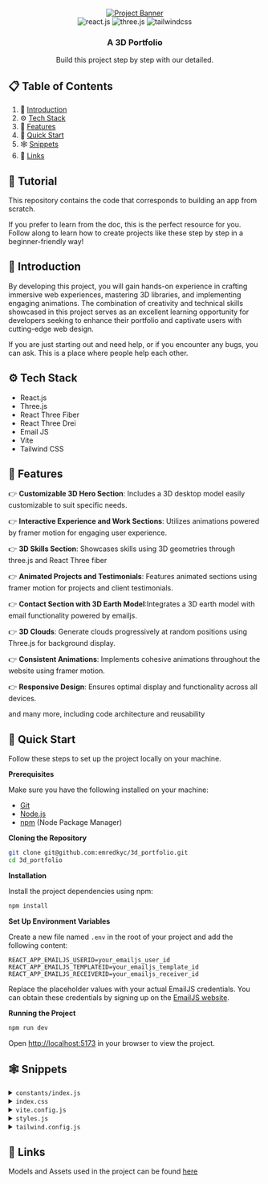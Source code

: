 <div align="center">
  <br />
    <a href="https://3d-portfolio-emredkyc.vercel.app/" target="_blank">
      <img src="https://i.ibb.co/n6mWktP/3d-Website.png" alt="Project Banner">
    </a>
  <br />

  <div>
    <img src="https://img.shields.io/badge/-React_JS-black?style=for-the-badge&logoColor=white&logo=react&color=61DAFB" alt="react.js" />
    <img src="https://img.shields.io/badge/-Three_JS-black?style=for-the-badge&logoColor=white&logo=threedotjs&color=000000" alt="three.js" />
    <img src="https://img.shields.io/badge/-Tailwind_CSS-black?style=for-the-badge&logoColor=white&logo=tailwindcss&color=06B6D4" alt="tailwindcss" />
  </div>

  <h3 align="center">A 3D Portfolio</h3>

   <div align="center">
    Build this project step by step with our detailed.
    </div>
</div>

## 📋 <a name="table">Table of Contents</a>

1. 🤖 [Introduction](#introduction)
2. ⚙️ [Tech Stack](#tech-stack)
3. 🔋 [Features](#features)
4. 🤸 [Quick Start](#quick-start)
5. 🕸️ [Snippets](#snippets)
6. 🔗 [Links](#links)

## 🚨 Tutorial

This repository contains the code that corresponds to building an app from scratch.

If you prefer to learn from the doc, this is the perfect resource for you. Follow along to learn how to create projects like these step by step in a beginner-friendly way!

## <a name="introduction">🤖 Introduction</a>

By developing this project, you will gain hands-on experience in crafting immersive web experiences, mastering 3D libraries, and implementing engaging animations. The combination of creativity and technical skills showcased in this project serves as an excellent learning opportunity for developers seeking to enhance their portfolio and captivate users with cutting-edge web design.

If you are just starting out and need help, or if you encounter any bugs, you can ask. This is a place where people help each other.

## <a name="tech-stack">⚙️ Tech Stack</a>

- React.js
- Three.js
- React Three Fiber
- React Three Drei
- Email JS
- Vite
- Tailwind CSS

## <a name="features">🔋 Features</a>

👉 **Customizable 3D Hero Section**: Includes a 3D desktop model easily customizable to suit specific needs.

👉 **Interactive Experience and Work Sections**: Utilizes animations powered by framer motion for engaging user experience.

👉 **3D Skills Section**: Showcases skills using 3D geometries through three.js and React Three fiber

👉 **Animated Projects and Testimonials**: Features animated sections using framer motion for projects and client testimonials.

👉 **Contact Section with 3D Earth Model**:Integrates a 3D earth model with email functionality powered by emailjs.

👉 **3D Clouds**: Generate clouds progressively at random positions using Three.js for background display.

👉 **Consistent Animations**: Implements cohesive animations throughout the website using framer motion.

👉 **Responsive Design**: Ensures optimal display and functionality across all devices.

and many more, including code architecture and reusability 

## <a name="quick-start">🤸 Quick Start</a>

Follow these steps to set up the project locally on your machine.

**Prerequisites**

Make sure you have the following installed on your machine:

- [Git](https://git-scm.com/)
- [Node.js](https://nodejs.org/en)
- [npm](https://www.npmjs.com/) (Node Package Manager)

**Cloning the Repository**

```bash
git clone git@github.com:emredkyc/3d_portfolio.git
cd 3d_portfolio
```

**Installation**

Install the project dependencies using npm:

```bash
npm install
```

**Set Up Environment Variables**

Create a new file named `.env` in the root of your project and add the following content:

```env
REACT_APP_EMAILJS_USERID=your_emailjs_user_id
REACT_APP_EMAILJS_TEMPLATEID=your_emailjs_template_id
REACT_APP_EMAILJS_RECEIVERID=your_emailjs_receiver_id
```

Replace the placeholder values with your actual EmailJS credentials. You can obtain these credentials by signing up on the [EmailJS website](https://www.emailjs.com/).

**Running the Project**

```bash
npm run dev
```

Open [http://localhost:5173](http://localhost:5173) in your browser to view the project.

## <a name="snippets">🕸️ Snippets</a>

<details>
<summary><code>constants/index.js</code></summary>

```javascript
import { meta, kartonmedya, verisoft, okttrailer } from "../assets/images";
import {
  car,
  contact,
  css,
  estate,
  express,
  git,
  github,
  html,
  javascript,
  linkedin,
  mongodb,
  motion,
  mui,
  nextjs,
  nodejs,
  pricewise,
  react,
  redux,
  sass,
  snapgram,
  summiz,
  tailwindcss,
  threads,
  typescript,
} from "../assets/icons";

export const skills = [
  {
    imageUrl: css,
    name: "CSS",
    type: "Frontend",
  },
  {
    imageUrl: express,
    name: "Express",
    type: "Backend",
  },
  {
    imageUrl: git,
    name: "Git",
    type: "Version Control",
  },
  {
    imageUrl: github,
    name: "GitHub",
    type: "Version Control",
  },
  {
    imageUrl: html,
    name: "HTML",
    type: "Frontend",
  },
  {
    imageUrl: javascript,
    name: "JavaScript",
    type: "Frontend",
  },
  {
    imageUrl: mongodb,
    name: "MongoDB",
    type: "Database",
  },
  {
    imageUrl: motion,
    name: "Motion",
    type: "Animation",
  },
  {
    imageUrl: mui,
    name: "Material-UI",
    type: "Frontend",
  },
  {
    imageUrl: nextjs,
    name: "Next.js",
    type: "Frontend",
  },
  {
    imageUrl: nodejs,
    name: "Node.js",
    type: "Backend",
  },
  {
    imageUrl: react,
    name: "React",
    type: "Frontend",
  },
  {
    imageUrl: redux,
    name: "Redux",
    type: "State Management",
  },
  {
    imageUrl: sass,
    name: "Sass",
    type: "Frontend",
  },
  {
    imageUrl: tailwindcss,
    name: "Tailwind CSS",
    type: "Frontend",
  },
  {
    imageUrl: typescript,
    name: "TypeScript",
    type: "Frontend",
  },
];

export const experiences = [
  {
    title: "Full-Stack Developer",
    company_name: "Verisoft",
    icon: verisoft,
    iconBg: "#accbe1",
    date: "May 2019 - December 2023",
    points: [
      "Building Fintech businesses at Verisoft as part of a global team. More specifically, developing loyalty, payment system and card products to deliver delightful experiences to Verisoft's customers around the world.",
      "Developing and maintaining web applications using React.js and other related technologies.",
      "Collaborating with cross-functional teams including designers, product managers, and other developers to create high-quality products.",
      "Implementing responsive design and ensuring cross-browser compatibility.",
      "Participating in code reviews and providing constructive feedback to other developers.",
    ],
  },
  {
    title: "Full-Stack Developer",
    company_name: "OKT Trailer",
    icon: okttrailer,
    iconBg: "#c0c0c0",
    date: "Agu 2017 - Sep 2018",
    points: [
      "Taking an important role in the ERP transformation project by being responsible for the finance, sales, vehicle tracking and delivery modules of the Enterprise Resource Planning (ERP) structure.",
      "Demonstrating effective communication and project management skills during the analysis, testing and development process to ensure the successful outcome of the ERP transformation project.",
      "Actively working with business teams throughout this process."
    ],
  },
  {
    title: "Junior Front-End Developer",
    company_name: "Karton Medya",
    icon: kartonmedya,
    iconBg: "#c8a2c8",
    date: "Feb 2016 - Jun 2017",
    points: [
      "Developing and maintaining web applications using React.js and other related technologies.",
      "Collaborating with cross-functional teams including designers, product managers, and other developers to create high-quality products.",
      "Implementing responsive design and ensuring cross-browser compatibility."
    ],
  }
];

export const socialLinks = [
  {
    name: "Contact",
    iconUrl: contact,
    link: "/contact",
  },
  {
    name: "GitHub",
    iconUrl: github,
    link: "https://github.com/emredkyc",
  },
  {
    name: "LinkedIn",
    iconUrl: linkedin,
    link: "https://www.linkedin.com/in/burak-emre-dokuyucu",
  },
];

export const projects = [
  {
    iconUrl: summiz,
    theme: "btn-back-yellow",
    name: "Event Platform Web Application",
    description: "An event organization web app like Eventbrite or Meetup with authentication, event management, search, filtering, categories, checkout and payments using Next JS 14, Tailwind CSS, Shadcn, React Hook Form, Zod, Uploadthing, React-Datepicker, Mongoose, Clerk and Stripe.",
    link: "https://github.com/emredkyc/event_platform",
  },
  {
    iconUrl: snapgram,
    theme: "btn-back-pink",
    name: "3D Portfolio",
    description: "Let's create a cool 3D website together! You will learn how to make a portfolio with fun interactive pieces like a floating island and a fox that moves when you type. This way you can show off your skills.",
    link: "https://github.com/emredkyc/3d_portfolio",
  },
  {
    iconUrl: pricewise,
    theme: "btn-back-red",
    name: "3D Portfolio",
    description: "Curious about Server Actions in Next.js 14? How about infinite scrolling and Framer Motion animations with Next 14? This application will explain these concepts when building a server-side Next 14 Application",
    link: "https://github.com/emredkyc/anime_world",
  },
  {
    iconUrl: car,
    theme: "btn-back-blue",
    name: "ClubTotal Card - Loyalty Card Application",
    description: "Customer loyalty card developed for Total Energies Türkiye fuel stations is the application. Customers included in the application can make fuel purchases you can earn points, benefit from various campaigns and you can spend the points you earn at gas stations.",
    link: "https://www.linkedin.com/in/burak-emre-dokuyucu/details/projects/",
  },
  {
    iconUrl: threads,
    theme: "btn-back-green",
    name: "JetEMV - Card Personalization Application",
    description:
      "Debit Card, Prepaid Card and Credit used in payment systems It is the personalization application of cards. The application can make Magnetic and EMV (Chip) personalization, It can work integrated with banks.",
    link: "https://www.linkedin.com/in/burak-emre-dokuyucu/details/projects/",
  },
  {
    iconUrl: pricewise,
    theme: "btn-back-black",
    name: "Passport Card - Loyalty Card Application",
    description:
      "TAV Operations, one of the subsidiaries of TAV Airports Holding Services Inc. TAV Passport Card, which is a brand, is available to passengers at the airport. It is a membership program that offers privileges. Included in the membership program. Customers can choose the category of membership at airports operated by TAV. You can benefit from different services depending on your needs.",
    link: "https://www.linkedin.com/in/burak-emre-dokuyucu/details/projects/",
  },
  {
    iconUrl: estate,
    theme: "btn-back-black",
    name: "MyGini - Loyalty and Offers Management",
    description:
      "Create, personalize and communicate your offers in minutes and push them to your mobile app in real time.",
    link: "https://www.linkedin.com/in/burak-emre-dokuyucu/details/projects/",
  },
];

```
</details>

<details>
<summary><code>index.css</code></summary>

```css
@import url("https://fonts.googleapis.com/css2?family=Poppins:wght@100;200;300;400;500;600;700;800;900&family=Work+Sans:wght@100;200;300;400;500;600;700;800;900&display=swap");

@tailwind base;
@tailwind components;
@tailwind utilities;

:root {
  --blue-rgb: 237 245 255;
  --green-rgb: 125 161 35;
}

body {
  font-family: "Work Sans", sans-serif;
}

body:has(.card[data-color="blue"]:hover) {
  background-color: rgb(var(--blue-rgb) / 25%);
}

body:has(.card[data-color="green"]:hover) {
  background-color: rgb(var(--green-rgb) / 25%);
}

@layer utilities {
  .max-container {
    @apply max-w-5xl mx-auto sm:p-16 pb-12 !pt-[126px] px-8 min-h-[calc(100vh-80px)];
  }

  .head-text {
    @apply sm:text-5xl text-3xl font-semibold sm:leading-snug font-poppins;
  }

  .subhead-text {
    @apply font-semibold sm:text-3xl text-xl relative font-poppins;
  }

  .blue-gradient_text {
    @apply bg-gradient-to-r from-[#00c6ff] to-[#0072ff] bg-clip-text text-transparent;
  }

  .input {
    @apply bg-white border border-gray-200 text-gray-900 text-sm rounded-lg focus:ring-blue-500 focus:border-blue-500 block w-full p-2.5 mt-2.5 font-normal shadow-card;
  }

  .textarea {
    @apply block p-2.5 w-full text-sm text-gray-900 bg-white rounded-lg border border-gray-200 focus:ring-blue-500 focus:border-blue-500 mt-2.5 font-normal shadow-card;
  }

  .btn {
    @apply text-white bg-gradient-to-r from-[#00c6ff] to-[#0072ff] focus:ring-4 focus:outline-none focus:ring-blue-300 font-medium rounded-lg text-sm w-full sm:w-auto px-5 py-2.5 text-center;
  }

  .header {
    @apply flex justify-between items-center sm:px-16 px-8 py-4 max-w-5xl mx-auto absolute top-0 bg-transparent z-10 right-0 left-0;
  }

  .footer {
    @apply max-w-5xl mx-auto sm:px-16 pb-6 px-8 flex flex-col gap-7;
  }

  .footer-container {
    @apply flex flex-wrap gap-7 items-center justify-between;
  }

  .info-box {
    @apply mx-5 relative flex text-white flex-col gap-3 max-w-2xl neo-brutalism-blue pt-4 pb-12 px-8;
  }

  .neo-btn {
    @apply py-3 px-6 rounded-lg text-blue-500 text-center font-semibold sm:w-1/2 w-[90%] -bottom-5 absolute mx-auto right-0 left-0 flex justify-center items-center gap-3;
  }

  .cta {
    @apply w-full flex items-center md:flex-row flex-col sm:mt-16 mt-8 gap-7;
  }

  .cta-text {
    @apply text-black-500 font-extrabold flex-1 text-3xl max-md:text-center;
  }
}

.glassmorphism {
  background: rgba(8, 116, 239, 0.07);
  backdrop-filter: blur(10px);
  -webkit-backdrop-filter: blur(10px);
  border-radius: 10px;
  border: 1px solid rgba(255, 255, 255, 0.18);
}

.logo {
  border-radius: 8.889px;
  background: #fff;
  box-shadow: 0px 10px 35px -4px rgba(67, 83, 255, 0.15),
    0px 1.5px 4px -1px rgba(67, 83, 255, 0.2);
}

.block-container {
  position: relative;
  transition: 250ms;
  perspective: 500px;
}

.block-container .btn-back {
  position: absolute;
  inset: 0;
  z-index: -1;
  width: inherit;
  height: inherit;
  transition: 250ms;
  transform-style: preserve-3d;
  transform-origin: bottom right;
  transform: rotateZ(15deg);
  will-change: transform;
  box-shadow: 16px 0 40px #e4e4e4;
}

.block-container .btn-back-red {
  background: linear-gradient(135deg, #ff4b1f -20%, #ff9068 120%);
}

.block-container .btn-back-green {
  background: linear-gradient(135deg, #adfda2 -20%, #11d3f3 120%);
}

.block-container .btn-back-yellow {
  background: linear-gradient(135deg, #f7971e -20%, #ffd200 120%);
}

.block-container .btn-back-blue {
  background: linear-gradient(135deg, #0061ff -20%, #60efff 120%);
}

.block-container .btn-back-orange {
  background: linear-gradient(135deg, #ff0f7b -20%, #f89b29 120%);
}

.block-container .btn-back-pink {
  background: linear-gradient(135deg, #e81cff -20%, #40c9ff 120%);
}

.block-container .btn-back-black {
  background: linear-gradient(135deg, #0a1647 -20%, #e4e7e4 120%);
}

.block-container .btn-front {
  position: absolute;
  inset: 0;
  z-index: 1;
  width: inherit;
  height: inherit;
  background-color: #ffffff33;
  -webkit-backdrop-filter: blur(20px);
  backdrop-filter: blur(20px);
  transition: 250ms;
  transform-style: preserve-3d;
  transform-origin: top left;
  overflow: hidden;
}

.block-container:hover > .btn-back {
  transform: translateZ(20px) rotateZ(15deg) rotateX(-20deg) rotateY(-20deg);
}

.block-container:hover > .btn-front {
  transform: translateZ(80px) translateY(-5px) rotateX(15deg) rotateY(15deg);
}

/* Neo Brutalism */
.neo-brutalism-blue {
  background: #2b77e7;
  position: relative;
  border-radius: 10px;
  border: #2b77e7;
  box-shadow: 0.6vmin 0.6vmin #336cc1, 1vmin 1vmin #0092db, 1vmin 1vmin #0092db,
    0.65vmin 1vmin #0092db, 1vmin 0.65vmin #0092db;
}

.neo-brutalism-white {
  background: #fff;
  border: #fff;
  box-shadow: 0.6vmin 0.6vmin #fff, 1vmin 1vmin #d2e4ff, 1vmin 1vmin #d2e4ff,
    0.65vmin 1vmin #d2e4ff, 1vmin 0.65vmin #d2e4ff;
}
```
</details>

<details>
<summary><code>vite.config.js</code></summary>

```javascript
import { defineConfig } from 'vite'
import react from '@vitejs/plugin-react'

// https://vitejs.dev/config/
export default defineConfig({
  plugins: [react()],
  assetsInclude: ['**/*.glb']
})

```
</details>

<details>
<summary><code>styles.js</code></summary>

```javascript
const styles = {
    paddingX: "sm:px-16 px-6",
    paddingY: "sm:py-16 py-6",
    padding: "sm:px-16 px-6 sm:py-16 py-10",
  
    heroHeadText:
      "font-black text-white lg:text-[80px] sm:text-[60px] xs:text-[50px] text-[40px] lg:leading-[98px] mt-2",
    heroSubText:
      "text-[#dfd9ff] font-medium lg:text-[30px] sm:text-[26px] xs:text-[20px] text-[16px] lg:leading-[40px]",
  
    sectionHeadText:
      "text-white font-black md:text-[60px] sm:text-[50px] xs:text-[40px] text-[30px]",
    sectionSubText:
      "sm:text-[18px] text-[14px] text-secondary uppercase tracking-wider",
  };
  
  export { styles };
```

</details>

<details>
<summary><code>tailwind.config.js</code></summary>

```javascript
/** /** @type {import('tailwindcss').Config} */
export default {
  content: [
    "./index.html",
    "./src/**/*.{js,ts,jsx,tsx}",
  ],
  theme: {
    extend: {
      colors: {
        gray: {
          200: "#D5DAE1"
        },
        black: {
          DEFAULT: "#000",
          500: "#1D2235"
        },
        blue: {
          500: "#2b77e7"
        }
      },
      fontFamily: {
        worksans: ["Work Sans", "sans-serif"],
        poppins: ['Poppins', "sans-serif"]
      },
      boxShadow: {
        card: '0px 1px 2px 0px rgba(0, 0, 0, 0.05)'
      }
    },
  },
  plugins: [],
}
```

</details>

## <a name="links">🔗 Links</a>

Models and Assets used in the project can be found [here](https://drive.google.com/file/d/1hY1c8FVuBTTa6U8TkTVGVEN6xj5SNRjH/view?usp=sharing)

